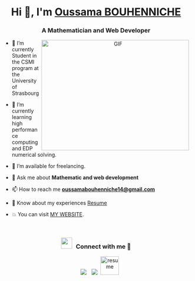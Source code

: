 <h1 align="center">Hi 👋, I'm <a href="https://oussama-bouhenniche.netlify.app/" target="blank">
Oussama BOUHENNICHE</a></h1>
<h3 align="center">A Mathematician and Web Developer</h3>

<a target="_blank" align="center">
  <img align="right" top="500" height="300" width="400" alt="GIF" src="https://media.giphy.com/media/SWoSkN6DxTszqIKEqv/giphy.gif">
</a>

- 🔭 I’m currently Student in the CSMI program at the University of Strasbourg

- 🌱 I’m currently learning high performance computing and EDP numerical solving.
  
- 🤝 I’m available for freelancing.

- 💬 Ask me about **Mathematic and web development**

- 📫 How to reach me **oussamabouhenniche14@gmail.com**

- 📄 Know about my experiences <a href="https://github.com/oussama-floor9/oussama-floor9/blob/main/oussama-bouhenniche.pdf" target="blank">Resume</a>

- :boom: You can visit [MY WEBSITE]([https://cutt.ly/Ahmed_Hossam_Website](https://oussama-bouhenniche.netlify.app/)).
<br/>

  
<h3 align="center" > <img src="https://media.giphy.com/media/iY8CRBdQXODJSCERIr/giphy.gif" width="30" height="30" style="margin-right: 10px;">Connect with me 🤝 </h3>

<p align="center">

 <div align="center"  class="icons-social" style="margin-left: 10px;">
        <a style="margin-left: 10px;"  target="_blank" href="https://www.linkedin.com/in/oussama-bouhenniche-451960221/">
			<img src="https://img.icons8.com/doodle/40/000000/linkedin--v2.png"></a>
        <a style="margin-left: 10px;" target="_blank" href="https://github.com/oussama-floor9">
		  <img src="https://img.icons8.com/doodle/40/000000/github--v1.png"></a>
		  <a style="margin-left: 5px;" target="_blank" href="https://github.com/oussama-floor9/oussama-floor9/blob/main/oussama-bouhenniche.pdf">
					<img width="50" height="50" src="https://img.icons8.com/clouds/100/resume.png" alt="resume"/></a>
      </div>

</p>

<!--
**oussama-floor9/oussama-floor9** is a ✨ _special_ ✨ repository because its `README.md` (this file) appears on your GitHub profile.

Here are some ideas to get you started:

- 🔭 I’m currently working on ...
- 🌱 I’m currently learning ...
- 👯 I’m looking to collaborate on ...
- 🤔 I’m looking for help with ...
- 💬 Ask me about ...
- 📫 How to reach me: ...
- 😄 Pronouns: ...
- ⚡ Fun fact: ...
-->
